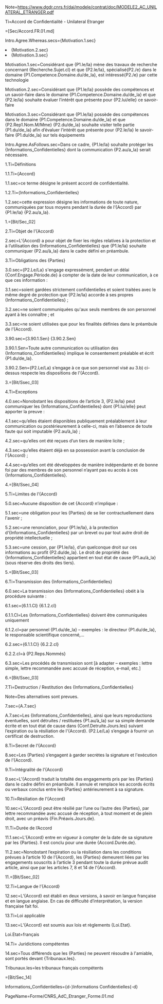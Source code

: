 Note=https://www.dgdr.cnrs.fr/daj/modele/contrat/doc/MODELE2_AC_UNILATERAL_ETRANGER.pdf

Ti=Accord de Confidentialité - Unilateral Etranger

=[Sec/Accord.FR.01.md]

Intro.Agree.Whereas.secs={Motivation.1.sec}<li>{Motivation.2.sec}<li>{Motivation.3.sec}

Motivation.1.sec=Considérant que {P1.le/la} mène des travaux de recherche concernant {Recherche.Sujet.cl} et que {P2.le/la}, spécialisé{P2./e} dans le domaine {P1.Competence.Domaine.du/de_la}, est intéressé{P2./e} par cette technologie

Motivation.2.sec=Considérant que {P1.le/la} possède des compétences et un savoir-faire dans le domaine {P1.Competence.Domaine.du/de_la} et que {P2.le/la} souhaite évaluer l’intérêt que présente pour {P2.lui/elle} ce savoir-faire

Motivation.3.sec=Considérant que {P1.le/la} possède des compétences dans le domaine {P1.Competence.Domaine.du/de_la} et que {P2.Rep1.Nom.M/Mme} {P2.du/de_la} souhaite visiter telle partie {P1.du/de_la} afin d’évaluer l’intérêt que présente pour {P2.le/la} le savoir-faire {P1.du/de_la} sur tels équipements

Intro.Agree.AsFollows.sec=Dans ce cadre, {P1.le/la} souhaite protéger les {Informations_Confidentielles} dont la communication {P2.au/a_la} serait nécessaire.
 
1.Ti=Définitions

1.1.Ti={Accord}

1.1.sec=ce terme désigne le présent accord de confidentialité.

1.2.Ti={Informations_Confidentielles}

1.2.sec=cette expression désigne les informations de toute nature, communiquées par tous moyens pendant la durée de l’{Accord} par {P1.le/la} {P2.au/a_la}.

1.=[Bit/Sec_02]

2.Ti=Objet de l’{Accord}

2.sec=L’{Accord} a pour objet de fixer les règles relatives à la protection et à l’utilisation des {Informations_Confidentielles} que {P1.le/la} souhaite communiquer {P2.au/à_la} dans le cadre défini en préambule.


3.Ti=Obligations des {Parties}

3.0.sec={P2.Le/La} s'engage expressément, pendant un délai {Conf.Engage.Période.de} à compter de la date de leur communication, à ce que ces information :

3.1.sec=soient gardées strictement confidentielles et soient traitées avec le même degré de protection que {P2.le/la} accorde à ses propres {Informations_Confidentielles} ;

3.2.sec=ne soient communiquées qu'aux seuls membres de son personnel ayant à les connaître ; et

3.3.sec=ne soient utilisées que pour les finalités définies dans le préambule de l’{Accord}.

3.90.sec={3.90.1.Sen} {3.90.2.Sen}

3.90.1.Sen=Toute autre communication ou utilisation des {Informations_Confidentielles} implique le consentement préalable et écrit {P1.du/de_la}.

3.90.2.Sen={P2.Le/La} s’engage à ce que son personnel visé au 3.b) ci-dessus respecte les dispositions de l’{Accord}.

3.=[Bit/Ssec_03]
  

4.Ti=Exceptions

4.0.sec=Nonobstant les dispositions de l’article 3, {P2.le/la} peut communiquer les {Informations_Confidentielles} dont {P1.lui/elle} peut apporter la preuve :

4.1.sec=qu’elles étaient disponibles publiquement préalablement à leur communication ou postérieurement à celle-ci, mais en l’absence de toute faute qui soit imputable {P2.au/à_la} ;

4.2.sec=qu’elles ont été reçues d’un tiers de manière licite ;

4.3.sec=qu’elles étaient déjà en sa possession avant la conclusion de l'{Accord} ;

4.4.sec=qu’elles ont été développées de manière indépendante et de bonne foi par des membres de son personnel n’ayant pas eu accès à ces {Informations_Confidentielles}.

4.=[Bit/Ssec_04]
  

5.Ti=Limites de l’{Accord}

5.0.sec=Aucune disposition de cet {Accord} n’implique :

5.1.sec=une obligation pour les {Parties} de se lier contractuellement dans l'avenir ;

5.2.sec=une renonciation, pour {P1.le/la}, à la protection d‘{Informations_Confidentielles} par un brevet ou par tout autre droit de propriété intellectuelle ;

5.3.sec=une cession, par {P1.le/la}, d’un quelconque droit sur ces informations au profit {P2.du/de_la}. Le droit de propriété des {Informations_Confidentielles} appartient en tout état de cause {P1.au/à_la} (sous réserve des droits des tiers).

5.=[Bit/Ssec_03]

6.Ti=Transmission des {Informations_Confidentielles}

6.0.sec=La transmission des {Informations_Confidentielles} obéit à la procédure suivante :

6.1.sec={6.1.1.Cl} {6.1.2.cl}

6.1.1.Cl=Les {Informations_Confidentielles} doivent être communiquées uniquement

6.1.2.cl=par personnel {P1.du/de_la} – exemples : le directeur {P1.du/de_la}, le responsable scientifique concerné,… 

6.2.sec={6.1.1.Cl} {6.2.2.cl}

6.2.2.cl=à {P2.Reps.Nommés}

6.3.sec=Les procédés de transmission sont [à adapter – exemples : lettre simple, lettre recommandée avec accusé de réception, e-mail, etc.]

6.=[Bit/Ssec_03]

7.Ti=Destruction / Restitution des {Informations_Confidentielles}

Note=Des alternatives sont prevues.

7.sec={A.7.sec}

A.7.sec=Les {Informations_Confidentielles}, ainsi que leurs reproductions éventuelles, sont détruites / restituées {P1.au/à_la} sur sa simple demande écrite et en tout état de cause dans {Conf.Detruite.Jours.les} suivant l’expiration ou la résiliation de l'{Accord}.  {P2.Le/La} s’engage à fournir un certificat de destruction.

8.Ti=Secret de l’{Accord}

8.sec=Les {Parties} s’engagent à garder secrètes la signature et l'exécution de l’{Accord}.

9.Ti=Intégralité de l’{Accord}

9.sec=L’{Accord} traduit la totalité des engagements pris par les {Parties} dans le cadre défini en préambule. Il annule et remplace les accords écrits ou verbaux conclus entre les {Parties} antérieurement à sa signature. 

10.Ti=Résiliation de l’{Accord}

10.sec=L’{Accord} peut être résilié par l’une ou l’autre des {Parties}, par lettre recommandée avec accusé de réception, à tout moment et de plein droit, avec un préavis {Fin.Préavis.Jours.de}.

11.Ti=Durée de l’Accord  

11.1.sec=L’{Accord} entre en vigueur à compter de la date de sa signature par les {Parties}. Il est conclu pour une durée {Accord.Durée.de}.

11.2.sec=Nonobstant l’expiration ou la résiliation dans les conditions prévues à l’article 10 de l’{Accord}, les {Parties} demeurent liées par les engagements souscrits à l’article 3 pendant toute la durée prévue audit article, ainsi que par les articles 7, 8 et 14 de l’{Accord}.

11.=[Bit/Ssec_02]

12.Ti=Langue de l’{Accord}

12.sec=L’{Accord} est établi en deux versions, à savoir en langue française et en langue anglaise. En cas de difficulté d’interprétation, la version française fait foi.

13.Ti=Loi applicable

13.sec=L’{Accord} est soumis aux lois et règlements {Loi.Etat}.

Loi.Etat=français

14.Ti= Juridictions compétentes

14.sec=Tous différends que les {Parties} ne peuvent résoudre à l'amiable, sont portés devant {Tribunaux.les}.

Tribunaux.les=les tribunaux français compétents

=[Bit/Sec_14]

Informations_Confidentielles={d-}Informations Confidentielles{-d}

PageName=Forme/CNRS_AdC_Etranger_Forme.01.md

